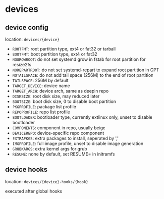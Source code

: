 # devices

## device config

location: `devices/{device}`

- `ROOTFMT`: root partition type, ext4 or fat32 or tarball
- `BOOTFMT`: boot partition type, ext4 or fat32
- `NOGROWROOT`: do not set systemd grow in fstab for root partition for resize2fs
- `NOREPARTROOT`: do not set systemd-repart to expand root partition in GPT
- `NOTAILSPACE`: do not add tail space (256M) to the end of root partition
- `TAILSPACE`: 256M by default
- `TARGET_DEVICE`: device name
- `TARGET_ARCH`: device arch, same as deepin repo
- `DISKSIZE`: root disk size, may reduced later
- `BOOTSIZE`: boot disk size, 0 to disable boot partition
- `PKGPROFILE`: package list profile
- `REPOPROFILE`: repo list profile
- `BOOTLOADER`: bootloader type, currently extlinux only, unset to disable bootloader
- `COMPONENTS`: component in repo, usually beige
- `DEVICEREPO`: device-specific repo component
- `EXTRAPKGS`: extra packages to install, seperated by ','
- `IMGPROFILE`: full image profile, unset to disable image generation
- `GRUBKARGS`: extra kernel args for grub
- `RESUME`: none by default, set RESUME= in initramfs

## device hooks

location: `devices/{device}-hooks/{hook}`

executed after global hooks
